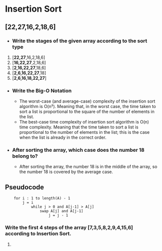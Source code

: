 # Insertion Sort
## [22,27,16,2,18,6]
- ### Write the stages of the given array according to the sort type
1. [**22,27**,16,2,18,6]
2. [**16,22,27**,2,18,6]
3. [**2,16,22,27**,18,6]
4. [**2,6,16,22,27**,18]
5. [**2,6,16,18,22,27**]
- ### Write the Big-O Notation
    - The worst-case (and average-case) complexity of the insertion sort algorithm is O(n²). Meaning that, in the worst case, the time taken to sort a list is proportional to the square of the number of elements in the list.
    - The best-case time complexity of insertion sort algorithm is O(n) time complexity. Meaning that the time taken to sort a list is proportional to the number of elements in the list; this is the case when the list is already in the correct order.
- ### After sorting the array, which case does the number 18 belong to?
    - After sorting the array, the number 18 is in the middle of the array, so the number 18 is covered by the average case.
## Pseudocode
```
    for i : 1 to length(A) - 1
        j = i
            while j > 0 and A[j-1] > A[j]
                swap A[j] and A[j-1]
                    j = j - 1
```
### Write the first 4 steps of the array [7,3,5,8,2,9,4,15,6] according to Insertion Sort.
1.